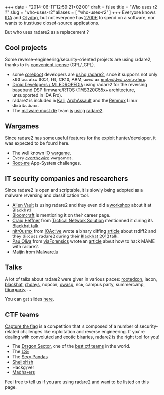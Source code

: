 +++
date = "2014-06-11T12:59:21+02:00"
draft = false
title = "Who uses r2 ?"
slug = "who-uses-r2"
aliases = [
	"who-uses-r2"
]
+++
Everyone knows [IDA]( https://www.hex-rays.com/products/ida/ ) and [Ollydbg]( http://www.ollydbg.de/ ), but not everyone has [2700€]( http://rada.re/r/cmp.html ) to spend on a software, nor wants to trust/use closed-source applications.

But who uses radare2 as a replacement ?

## Cool projects
Some reverse-engineering/security-oriented projects are using radare2, thanks to its [convenient license]( https://github.com/radare/radare2/blob/master/COPYING.LESSER ) (GPL/LGPL).

- some [coreboot]( http://www.coreboot.org/ ) developers are [using radare2]( http://wiki.bios.io/doku.php ), since it supports not only x86
but also 8051, H8, CR16, ARM, used as [embedded controllers]( http://www.coreboot.org/Embedded_controller ).
- [Droid Developers / MILEDROPEDIA]( http://droid-dev.mobi) using radare2 for the reversing baseband DSP firmware/RTOS ([TMS320C55x+]( http://droid-developers.org/wiki/Wrigley_3G ) architecture, unsupported in IDA Pro).
- radare2 is included in [Kali]( http://www.kali.org/ ), [ArchAssault]( https://archassault.org/ ) and the [Remnux]( http://zeltser.com/remnux/ ) Linux distributions.
- The [malware must die]( http://malwaremustdie.org/ ) team [is]( https://twitter.com/MalwareMustDie/status/479034806592745472 ) [using](  https://code.google.com/p/malwaremustdie/wiki/MalwareMustDie_RemnuxTips ) [radare2]( http://blog.malwaremustdie.org/2012/09/slight-changes-in-shellcode-dropper.html ).

## Wargames
Since radare2 has some useful features for the exploit hunter/developer, it was expected to be found here.

- The well known [IO wargame]( http://io.smashthestack.org/ ).
- Every [overthewire]( http://overthewire.org/wargames/ ) wargames.
- [Root-me](http://www.root-me.org/en/Challenges/App-System/) App-System challenges.

## IT security companies and researchers
Since radare2 is open and scriptable, it is slowly being adopted as a malware reversing and classification tool.

- [Alien Vault]( http://www.alienvault.com/open-threat-exchange/blog/osx-leveragea-analysis ) is using radare2 and they even did a [workshop]( http://multimedia.telos.com/blog/how-can-collaborative-threat-intelligence-benefit-you ) about it at Blackhat!
- [Bloomcraft]( http://bloomcraft.net/home/careers ) is mentioning it on their career page.
- [Craig Heffner]( http://www.devttys0.com/ ) from [Tactical Network Solution]( http://www.tacnetsol.com/ ) mentionned it during its [Blackhat talk]( http://www.devttys0.com/wp-content/uploads/2014/04/FindingAndReversingBackdoors.pdf ).
- [nitr0usmx]( https://twitter.com/nitr0usmx ) from [IOActive]( http://ioactive.com/ ) wrote a binary diffing [article]( http://chatsubo-labs.blogspot.fr/2013/10/binary-diffing-visual-en-linux-con.html ) about radiff2 and they  discuss radare2 during their [Blackhat 2012]( https://media.blackhat.com/bh-us-12/Briefings/Santamarta/BH_US_12_Santamarta_Backdoors_Slides.pdf ) talk.
- [Pau Oliva]( http://pof.eslack.org/ ) from [viaForensics]( https://viaforensics.com/ ) wrote an [article]( http://pof.eslack.org/2014/04/08/hacking-super-street-fighter-ii-turbo-part-2/ ) about how to hack MAME with radare2.
- [Maijin](http://www.maijin.fr) from [Malware.lu](http://www.malware.lu)

## Talks
A lot of talks about radare2 were given in various places: [rootedcon]( http://rootedcon.es/ ), lacon, [blackhat]( https://www.blackhat.com/ ),  [phdays]( http://www.phdays.com/ ), nopcon, [owasp]( https://www.owasp.org/index.php/Main_Page ), ncn, campus party, summercamp, [fiberparty]( https://twitter.com/fiberparty ), ...

You can get slides [here]( http://radare.org/y/?p=talks ).

## CTF teams
[Capture the flag]( https://en.wikipedia.org/wiki/Capture_the_flag#Computer_security ) is a competition that is composed of a number of security-related challenges like exploitation and reverse engineering. If you're dealing with convoluted and exotic binaries, radare2 is the right tool for you!

- The [Dragon Sector]( http://blog.dragonsector.pl/2014/04/plaid-ctf-2014-tiffany-writeup.html ), one of the [best ctf teams]( https://ctftime.org/team/3329 ) in the world.
- The [LSE]( http://blog.lse.epita.fr/articles/14-defcon2k12-prequals-pwn300-writeup.html )
- The [Sexy Pandas]( http://nopsr.us/ctf2008qual/rev500.html )
- [Shellphish]( http://shellphish.net/ )
- [Hackgyver]( http://www.hackgyver.org/ )
- [Madhaxers]( https://www.facebook.com/Madhaxers )

Feel free to tell us if you are using radare2 and want to be listed on this page.
